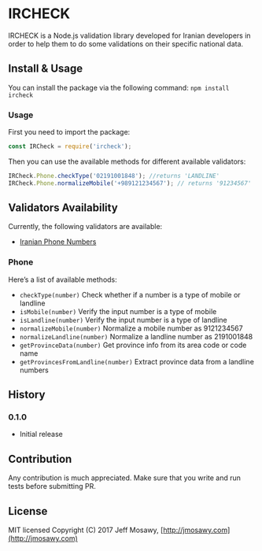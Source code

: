 # IRCHECK
IRCHECK is a Node.js validation library developed for Iranian developers in order to help them to do some validations on their specific national data.

## Install & Usage
You can install the package via the following command:
`npm install ircheck`

### Usage
First you need to import the package:
```javascript
const IRCheck = require('ircheck');
```

Then you can use the available methods for different available validators:
```javascript
IRCheck.Phone.checkType('02191001848'); //returns 'LANDLINE'
IRCheck.Phone.normalizeMobile('+989121234567'); // returns '91234567'
```

## Validators Availability
Currently, the following validators are available:
* [Iranian Phone Numbers](#phone)

### Phone
Here’s a list of available methods:
* `checkType(number)`  Check whether if a number is a type of mobile or landline
* `isMobile(number)` Verify the input number is a type of mobile
* `isLandline(number)` Verify the input number is a type of landline
* `normalizeMobile(number)`  Normalize a mobile number as 9121234567
* `normalizeLandline(number)` Normalize a landline number as 2191001848
* `getProvinceData(number)` Get province info from its area code or code name
* `getProvincesFromLandline(number)` Extract province data from a landline numbers

## History
### 0.1.0
* Initial release

## Contribution
Any contribution is much appreciated. Make sure that you write and run tests before submitting PR.

## License
MIT licensed
Copyright (C) 2017 Jeff Mosawy, [http://jmosawy.com](http://jmosawy.com)
